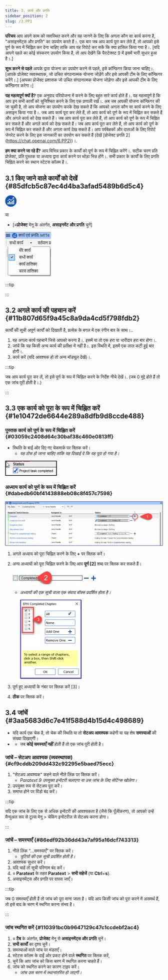 ```yaml
---
title: 3. कार्य और प्रगति
sidebar_position: 2
slug: /3.PP1
---
```




**परिचय** आप अपने काम को व्यवस्थित करने और यह जानने के लिए कि अगला कौन सा कार्य करना है, "असाइनमेंट्स और प्रगति" का उपयोग करते हैं।. एक बार जब आप कार्य पूरा कर लेते हैं, तो आपको इसे पूर्ण के रूप में चिह्नित कर देना चाहिए ताकि आप यह रिपोर्ट कर सकें कि क्या हासिल किया गया है।. [यदि आपने पहले का कोई संस्करण उपयोग किया है, तो आप देखेंगे कि पैराटेक्स्ट 9 में इसमें भारी सुधार हुआ है।.]


**शुरू करने से पहले** आपके द्वारा योजना का उपयोग करने से पहले, इसे कॉन्फ़िगर किया जाना चाहिए।. \[आपके प्रोजेक्ट व्यवस्थापक, जो उचित संगठनात्मक योजना जोड़ेंगे और इसे आपकी टीम के लिए कॉन्फ़िगर करेंगे।.\] \[आपका प्रोजेक्ट प्रशासक जो उचित संगठनात्मक योजना जोड़ेगा और इसे आपकी टीम के लिए कॉन्फ़िगर करेगा।\]


**यह महत्वपूर्ण क्यों है?** एक अनुवाद परियोजना में करने के लिए बहुत सारे कार्य होते हैं।. यह महत्वपूर्ण है कि आप इन सभी कार्यों को सुनिश्चित करने के लिए एक प्रणाली रखें।. अब जब आपकी योजना कॉन्फ़िगर की जा चुकी है, तो आप योजना का उपयोग करके देख सकते हैं कि आपको अगला कौन सा कार्य करने के लिए असाइन किया गया है।. जब आप कार्य पूरा कर लेते हैं, तो आप कार्य को पूर्ण के रूप में चिह्नित कर सकते हैं और अगले कार्य को देख सकते हैं। जब आप कार्य पूरा कर लेते हैं, तो आप कार्य को पूर्ण के रूप में चिह्नित कर सकते हैं और अगले कार्य को देख सकते हैं। जब आप कार्य पूरा कर लेते हैं, तो आप कार्य को पूर्ण के रूप में चिह्नित कर सकते हैं और अगला कार्य देख सकते हैं। आप पर्यवेक्षकों और दाताओं के लिए रिपोर्ट जेनरेट करने के लिए इस जानकारी का उपयोग कर सकते हैं (देखें \[प्रोजेक्ट प्रगति 2\](https://chat.openai.com/6.PP2))।.


**हम क्या करने जा रहे हैं?** आप विभिन्न प्रकार के कार्यों को पूर्ण के रूप में चिह्नित करेंगे।. सटीक चरण प्रति प्रोजेक्ट, प्रति पुस्तक या अध्याय द्वारा कार्य करने पर थोड़ा भिन्न होंगे।. सभी प्रकार के कार्यों के लिए प्रगति चिह्नित करने का स्थान स्टेटस कॉलम है।.


## 3.1 किए जाने वाले कार्यों को देखें {#85dfcb5c87ec4d4ba3afad5489b6d5c4}


<div class='notion-row'>
<div class='notion-column' style={{width: 'calc((100% - (min(32px, 4vw) * 1)) * 0.5)'}}>



</div><div className='notion-spacer'></div>

<div class='notion-column' style={{width: 'calc((100% - (min(32px, 4vw) * 1)) * 0.5)'}}>


![](./861894244.png)


</div><div className='notion-spacer'></div>
</div>

या

- [**≡प्रोजेक्ट** मेनू के अंतर्गत, **असाइनमेंट और प्रगति** चुनें]

<div class='notion-row'>
<div class='notion-column' style={{width: 'calc((100% - (min(32px, 4vw) * 1)) * 0.5)'}}>



</div><div className='notion-spacer'></div>

<div class='notion-column' style={{width: 'calc((100% - (min(32px, 4vw) * 1)) * 0.5)'}}>


![](./1194388438.png)


</div><div className='notion-spacer'></div>
</div>

:::tip

:::




## 3.2 अगले कार्य की पहचान करें {#11b807d65f9a45c8a9da4cd5f798fdb2}


कार्यों की सूची अपूर्ण कार्यों को दिखाती है, प्रत्येक के बगल में एक रंगीन बार के साथ।..

1. वह अगला कार्य पहचानें जिसे आपको करना है।. इसमें या तो एक हरा या धारीदार हरा बार होगा।.
2. जांचें कि यह किसी अन्य कार्य की प्रतीक्षा में नहीं है।. इस स्थिति में, इसमें एक लाल कटी हुई बार होगी।.
3. कार्य करें (यदि आवश्यक हो तो अन्य मॉड्यूल देखें)।.

:::tip

जब आप कार्य पूरा कर लें, तो इसे पूर्ण के रूप में चिह्नित करने के निर्देश नीचे देखें।. (जब 0 मुद्दे होते हैं तो एक जांच पूरी होती है।.)

:::




## 3.3 एक कार्य को पूरा के रूप में चिह्नित करें {#1e10472de6644e289a8dfb9d8ccde488}


### पुस्तक कार्य को पूर्ण के रूप में चिह्नित करें {#03059c2408d64c30baf38c460e0813ff}


<div class='notion-row'>
<div class='notion-column' style={{width: 'calc((100% - (min(32px, 4vw) * 1)) * 0.5)'}}>

- स्थिति के बाईं ओर दिए गए चेकमार्क पर क्लिक करें।
    - _यह ठोस हो जाना चाहिए ताकि यह दिखाई दे कि यह पूरा हो गया है।_

</div><div className='notion-spacer'></div>

<div class='notion-column' style={{width: 'calc((100% - (min(32px, 4vw) * 1)) * 0.49999999999999994)'}}>


![](./954238022.png)


</div><div className='notion-spacer'></div>
</div>

### अध्याय कार्य को पूर्ण के रूप में चिह्नित करें {#dabedb60bf4143888eb08c8f457c7598}


![](./498799590.png)

1. अगले अध्याय को पूरा चिह्नित करने के लिए **+** पर क्लिक करें।
2. अन्य अध्यायों को पूरा चिह्नित करने के लिए आप **पूर्ण [2]** शब्द पर क्लिक कर सकते हैं।

    ![](./57914603.png)

    - _अध्यायों की एक सूची वाला एक संवाद बॉक्स प्रदर्शित होता है।_

        ![](./2100928914.png)

3. पूर्ण हुए अध्यायों के नंबर पर क्लिक करें [3]।
4. **ठीक** पर क्लिक करें।

## 3.4 जांचें {#3aa5683d6c7e41f588d4b15d4c498689}

- यदि कार्य एक चेक है, तो चेक की स्थिति या तो **सेटअप आवश्यक** कहेगी या यह शेष **समस्याओं** की संख्या दिखाएगी।
- - जब **कोई समस्याएँ नहीं** होती हैं तो एक जांच पूरी होती है।

### जांचें – सेटअप आवश्यक (व्यवस्थापक) {#cf9cddb209dd432c92295e5baed75ecc}

1. "सेटअप आवश्यक" कहने वाले नीले लिंक पर क्लिक करें।
    - _Paratext 9 उपयुक्त इन्वेंटरी चलाएगा या उस जांच के लिए सेटिंग्स खोलेगा।_
2. उपयुक्त रूप से सेटअप पूरा करें।
3. समाप्त होने पर विंडो बंद करें।

:::tip

यदि एक जांच के लिए एक से अधिक इन्वेंटरी की आवश्यकता है (जैसे कि पूँजीकरण), तो आपको उन्हें मैन्युअल रूप से टूल्स मेनू > चेकिंग इन्वेंटरीज़ से सेटअप करना होगा।

:::




### जांचें – समस्याएँ {#86edf92b36dd43a7af95a16dcf743313}

1. नीले लिंक “…समस्याएँ” पर क्लिक करें।
    - _त्रुटियों की एक सूची प्रदर्शित होती है।_
2. आवश्यक सुधार करें।
3. यदि चाहें तो सूची परिणाम बंद करें।
4. **≡ Paratext** के तहत **Paratext** > **सभी सहेजें** (या **Ctrl**+**s**).
5. असाइनमेंट्स और प्रगति पर वापस जाएँ।

:::tip

जब 0 समस्याएँ होती हैं तो जांच को पूरा माना जाता है। यदि आप किसी जांच को पूरा करने में असमर्थ हैं, तो इसे बाद के चरण में स्थगित करना संभव है।

:::




### जांच स्थगित करें {#110391bc0b9647129c47c1ccdebf2ac4}

1. **≡ टैब** के अंतर्गत, **प्रोजेक्ट** मेनू से **असाइनमेंट्स और प्रगति** चुनें।
2. **सभी कार्यों** का दृश्य चुनें।
3. समस्याओं वाले जांच पर मंडराएँ।
4. स्टेटस कॉलम के दाईं ओर प्रकट होने वाले **स्थगित** पर क्लिक करें,
5. चुनें कि आप जांच को किस चरण में स्थगित करना चाहते हैं।
6. जांच को स्थगित करने का कारण टाइप करें।
    - _जांच उस चरण में स्थानांतरित हो जाएगी।_
